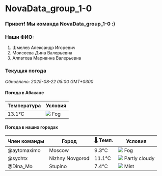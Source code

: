 # NovaData_group_1-0
### Привет! Мы команда NovaData_group_1-0 :)

### Наши ФИО:
1. Шмелев Александр Игоревич
2. Моисеева Дина Валерьевна
3. Алпатова Марианна Валерьевна

### Текущая погода
<!-- WEATHER:START -->
_Обновлено: 2025-08-22 05:00 GMT+0300_

#### Погода в Абакане

| Температура | Условия |
|-------------|----------|
| 13.1°C     | ![](https://cdn.weatherapi.com/weather/64x64/day/248.png) Fog |

#### Погода в наших городах

| Член команды  | Город               | 🌡️ Темп.  | Условия          |
|---------------|---------------------|-----------|--------------------|
| @aytomaximo    | Moscow              |    9.3°C | ![](https://cdn.weatherapi.com/weather/64x64/night/248.png) Fog          |
| @sychtx        | Nizhny Novgorod     |   11.1°C | ![](https://cdn.weatherapi.com/weather/64x64/day/116.png) Partly cloudy |
| @Dina_Mo       | Stupino             |    7.4°C | ![](https://cdn.weatherapi.com/weather/64x64/night/143.png) Mist         |

<!-- WEATHER:END -->
